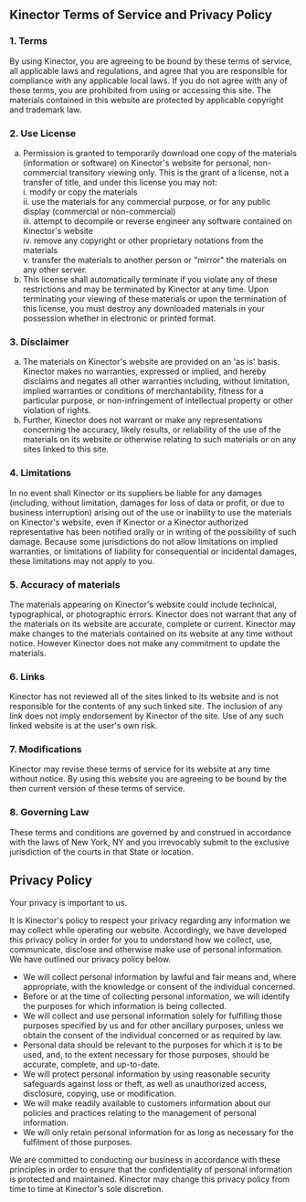 <h2>Kinector Terms of Service and Privacy Policy</h2>

<h3>1. Terms</h3>

  <p>By using Kinector, you are agreeing to be bound by these terms of service, all applicable laws and regulations, and agree that you are responsible for compliance with any applicable local laws. If you do not agree with any of these terms, you are prohibited from using or accessing this site. The materials contained in this website are protected by applicable copyright and trademark law.</p>

<h3>2. Use License</h3>

  <ol type="a">
    <li>
      Permission is granted to temporarily download one copy of the materials (information or software) on Kinector's website for personal, non-commercial transitory viewing only. This is the grant of a license, not a transfer of title, and under this license you may not:
        <br/> i. modify or copy the materials
        <br/> ii. use the materials for any commercial purpose, or for any public display (commercial or non-commercial) 
        <br/> iii. attempt to decompile or reverse engineer any software contained on Kinector's website
        <br/> iv. remove any copyright or other proprietary notations from the materials
        <br/> v. transfer the materials to another person or "mirror" the materials on any other server.
    </li>
    <li>This license shall automatically terminate if you violate any of these restrictions and may be terminated by Kinector at any time. Upon terminating your viewing of these materials or upon the termination of this license, you must destroy any downloaded materials in your possession whether in electronic or printed format.</li>
  </ol>

<h3>3. Disclaimer</h3>
    <ol type="a">
    <li>The materials on Kinector's website are provided on an 'as is' basis. Kinector makes no warranties, expressed or implied, and hereby disclaims and negates all other warranties including, without limitation, implied warranties or conditions of merchantability, fitness for a particular purpose, or non-infringement of intellectual property or other violation of rights.</li>
    <li>Further, Kinector does not warrant or make any representations concerning the accuracy, likely results, or reliability of the use of the materials on its website or otherwise relating to such materials or on any sites linked to this site.</li>
  </ol>

<h3>4. Limitations</h3>

  <p>In no event shall Kinector or its suppliers be liable for any damages (including, without limitation, damages for loss of data or profit, or due to business interruption) arising out of the use or inability to use the materials on Kinector's website, even if Kinector or a Kinector authorized representative has been notified orally or in writing of the possibility of such damage. Because some jurisdictions do not allow limitations on implied warranties, or limitations of liability for consequential or incidental damages, these limitations may not apply to you.</p>

<h3>5. Accuracy of materials</h3>

  <p>The materials appearing on Kinector's website could include technical, typographical, or photographic errors. Kinector does not warrant that any of the materials on its website are accurate, complete or current. Kinector may make changes to the materials contained on its website at any time without notice. However Kinector does not make any commitment to update the materials.</p>

<h3>6. Links</h3>

  <p>Kinector has not reviewed all of the sites linked to its website and is not responsible for the contents of any such linked site. The inclusion of any link does not imply endorsement by Kinector of the site. Use of any such linked website is at the user's own risk.</p>

<h3>7. Modifications</h3>

  <p>Kinector may revise these terms of service for its website at any time without notice. By using this website you are agreeing to be bound by the then current version of these terms of service.</p>

<h3>8. Governing Law</h3>

  <p>These terms and conditions are governed by and construed in accordance with the laws of New York, NY and you irrevocably submit to the exclusive jurisdiction of the courts in that State or location.</p>

<h2>Privacy Policy</h2>

  <p>Your privacy is important to us.</p>

  <p>It is Kinector's policy to respect your privacy regarding any information we may collect while operating our website. Accordingly, we have developed this privacy policy in order for you to understand how we collect, use, communicate, disclose and otherwise make use of personal information. We have outlined our privacy policy below.</p>

  <ul>
    <li>We will collect personal information by lawful and fair means and, where appropriate, with the knowledge or consent of the individual concerned.</li>
    <li>Before or at the time of collecting personal information, we will identify the purposes for which information is being collected.</li>
    <li>We will collect and use personal information solely for fulfilling those purposes specified by us and for other ancillary purposes, unless we obtain the consent of the individual concerned or as required by law.</li>
    <li>Personal data should be relevant to the purposes for which it is to be used, and, to the extent necessary for those purposes, should be accurate, complete, and up-to-date.</li>
    <li>We will protect personal information by using reasonable security safeguards against loss or theft, as well as unauthorized access, disclosure, copying, use or modification.</li>
    <li>We will make readily available to customers information about our policies and practices relating to the management of personal information.</li>
    <li>We will only retain personal information for as long as necessary for the fulfilment of those purposes.</li>
  </ul>

  <p>We are committed to conducting our business in accordance with these principles in order to ensure that the confidentiality of personal information is protected and maintained. Kinector may change this privacy policy from time to time at Kinector's sole discretion.</p>

